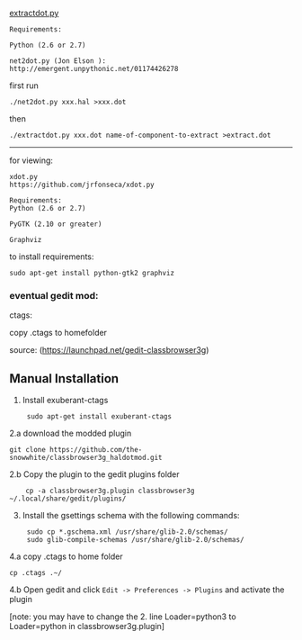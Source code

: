 [extractdot.py](https://github.com/the-snowwhite/classbrowser3g_haldotmod/blob/master/browserwidget-3g/classbrowser3g/extractdot.py)

	Requirements:

	Python (2.6 or 2.7)

	net2dot.py (Jon Elson ):
	http://emergent.unpythonic.net/01174426278

first run 

	./net2dot.py xxx.hal >xxx.dot

then
	
	./extractdot.py xxx.dot name-of-component-to-extract >extract.dot
	
---
for viewing:

	xdot.py
	https://github.com/jrfonseca/xdot.py 

	Requirements:
	Python (2.6 or 2.7)

	PyGTK (2.10 or greater)

	Graphviz
to install requirements:

    sudo apt-get install python-gtk2 graphviz



### eventual gedit mod: #########


ctags:

copy .ctags to homefolder

source: (https://launchpad.net/gedit-classbrowser3g)

Manual Installation
-------------------

1. Install exuberant-ctags 
        
        sudo apt-get install exuberant-ctags

2.a download the modded plugin

	git clone https://github.com/the-snowwhite/classbrowser3g_haldotmod.git
	
2.b Copy the plugin to the gedit plugins folder

        cp -a classbrowser3g.plugin classbrowser3g ~/.local/share/gedit/plugins/

3. Install the gsettings schema with the following commands:
        
        sudo cp *.gschema.xml /usr/share/glib-2.0/schemas/
        sudo glib-compile-schemas /usr/share/glib-2.0/schemas/

4.a copy .ctags to home folder

	cp .ctags .~/
	        
4.b Open gedit and click `Edit -> Preferences -> Plugins` and activate the plugin

[note: you may have to change the 2. line Loader=python3 to Loader=python in classbrowser3g.plugin]


